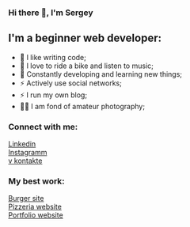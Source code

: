 ### Hi there 👋, I'm Sergey

## I'm a beginner web developer:

- 💪 I like writing code;
- 🎉 I love to ride a bike and listen to music;
- 🥅 Constantly developing and learning new things;
- ⚡ Actively use social networks;
- ⚡ I run my own blog;
- 🤹🏽 I am fond of amateur photography;

### Connect with me:        

<a target="_blank" rel="nofollow" href="https://www.linkedin.com/in/maksim-sergey/">Linkedin</a>
<br>
<a target="_blank" rel="nofollow" href="https://www.instagram.com/invites/contact/?i=nlqn9w8eudsb&utm_content=adbpw1e">Instagramm</a>
<br>
<a target="_blank" rel="nofollow" href="https://vk.com/svinnik2017">v kontakte</a>
 
### My best work: 

<a target="_blank" rel="nofollow" href="https://sergey-max-vin.github.io/burger-site/">Burger site</a>
<br>
<a target="_blank" rel="nofollow" href="https://sergey-max-vin.github.io/Pizza-site/">Pizzeria website</a>
<br>
<a target="_blank" rel="nofollow" href="https://sergey-max-vin.github.io/Freelancer-portfolio/">Portfolio website</a>
